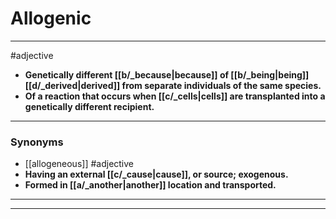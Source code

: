 # Allogenic
---
#adjective
- **Genetically different [[b/_because|because]] of [[b/_being|being]] [[d/_derived|derived]] from separate individuals of the same species.**
- **Of a reaction that occurs when [[c/_cells|cells]] are transplanted into a genetically different recipient.**
---
### Synonyms
- [[allogeneous]]
#adjective
- **Having an external [[c/_cause|cause]], or source; exogenous.**
- **Formed in [[a/_another|another]] location and transported.**
---
---
